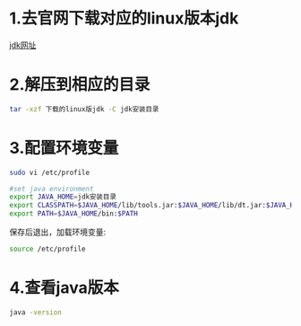 # 1.去官网下载对应的linux版本jdk
[jdk网址](https://www.oracle.com/technetwork/java/javase/downloads/jdk8-downloads-2133151.html)

# 2.解压到相应的目录
```bash
tar -xzf 下载的linux版jdk -C jdk安装目录
```

# 3.配置环境变量
```bash
sudo vi /etc/profile
```

```bash
#set java environment
export JAVA_HOME=jdk安装目录
export CLASSPATH=$JAVA_HOME/lib/tools.jar:$JAVA_HOME/lib/dt.jar:$JAVA_HOME/lib
export PATH=$JAVA_HOME/bin:$PATH
```

保存后退出，加载环境变量:
```bash
source /etc/profile
```

# 4.查看java版本
```bash
java -version
```
